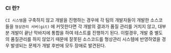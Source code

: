 ### CI 란?

`CI 시스템`을 구축하지 않고 개발을 진행하는 경우에 각 팀의 개발자들이 개발한 소스코들을 `형상관리 서버(git)` 에 커밋한다면 각 개발의 결과가 품질 관리를 거치지 않고, 대부분 개발이 끝난 막바지에 통합을 하여 테스트를 진행하기 된다. 이럴경우, 개발 중 별도의 품질관리를 하지 않았기 때문에 잘못된 소스코드를 형상관리 시스템에 반영하였을 경우 발생되는 문제가 개발 후반에 모두 장애로 발견된다.
